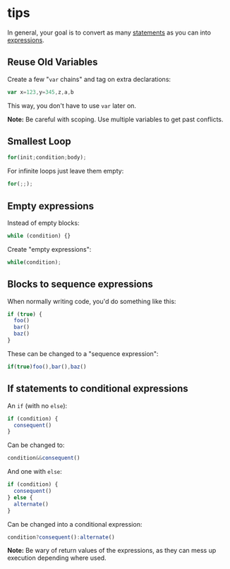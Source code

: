 # tips

In general, your goal is to convert as many [statements](https://github.com/estree/estree/blob/master/es5.md#statements) as you can into [expressions](https://github.com/estree/estree/blob/master/es5.md#expressions).

## Reuse Old Variables

Create a few "`var` chains" and tag on extra declarations:

```js
var x=123,y=345,z,a,b
```

This way, you don't have to use `var` later on.

**Note:** Be careful with scoping.  Use multiple variables to get past conflicts.

## Smallest Loop

```js
for(init;condition;body);
```

For infinite loops just leave them empty:

```js
for(;;);
```

## Empty expressions

Instead of empty blocks:

```js
while (condition) {}
```

Create "empty expressions":

```js
while(condition);
```

## Blocks to sequence expressions

When normally writing code, you'd do something like this:

```js
if (true) {
  foo()
  bar()
  baz()
}
```

These can be changed to a "sequence expression":

```js
if(true)foo(),bar(),baz() 
```

## If statements to conditional expressions

An `if` (with no `else`):

```js
if (condition) {
  consequent()
}
```

Can be changed to:

```js
condition&&consequent()
```

And one with `else`:

```js
if (condition) {
  consequent()
} else {
  alternate()
}
```

Can be changed into a conditional expression:

```js
condition?consequent():alternate()
```

**Note:** Be wary of return values of the expressions, as they can mess up execution depending where used.
